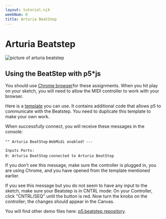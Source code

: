 ```yaml
---
layout: tutorial.njk
weekNum: 0
title: Arturia BeatStep 
---
```


# Arturia Beatstep

![picture of arturia beatstep](/assets/img/beatstep.png)

## Using the BeatStep with p5\*js

You should use [Chrome browser](https://www.google.com/chrome/)for these assignments. When you hit play on your sketch, you will need to allow the MIDI controller to work with your browser.

Here is a [template](https://editor.p5js.org/garrett.laroy.johnson/sketches/5Hxx54Eg1) you can use. It contains additional code that allows p5 to communicate with the Beatstep. You need to duplicate this template to make your own work.

When successfully connect, you will receive these messages in the console:

`"" Arturia BeatStep`
`WebMidi enabled!`
`---`

`Inputs Ports:`  
`0: Arturia BeatStep`
`connected to Arturia BeatStep`

If you don't see this message, make sure the controller is plugged in, you are using Chrome, and you have opened from the template mentioned earlier.

If you see this message but you do not seem to have any input to the sketch, make sure your Beatstep is in CNTRL mode: On your Controller, click "CNTRL/SEQ" until the button is red. Now turn the knobs on the controller; the changes should appear in the Canvas.

You will find other demo files here: [p5.beatstep repository](https://github.com/garrett-laroy-johnson/p5.beatstep).
